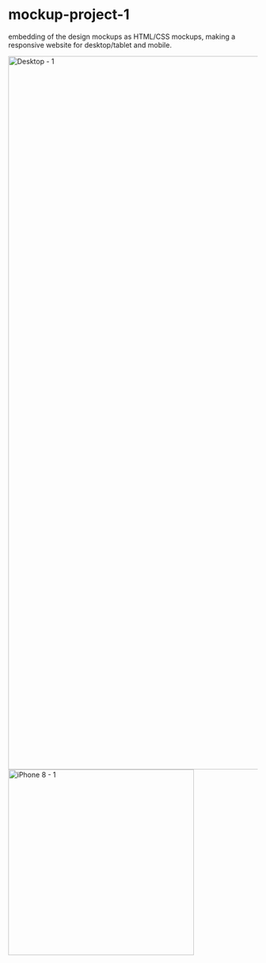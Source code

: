 # mockup-project-1

embedding of the design mockups as HTML/CSS mockups, making a responsive website for desktop/tablet and mobile.

<img width="1440" alt="Desktop - 1" src="https://user-images.githubusercontent.com/100221414/213572970-0de88779-8039-479f-9310-d50bf7355d83.png">
<img width="375" alt="iPhone 8 - 1" src="https://user-images.githubusercontent.com/100221414/213573038-b08ab62d-675e-424f-8d37-f5f75c2b4214.png">
